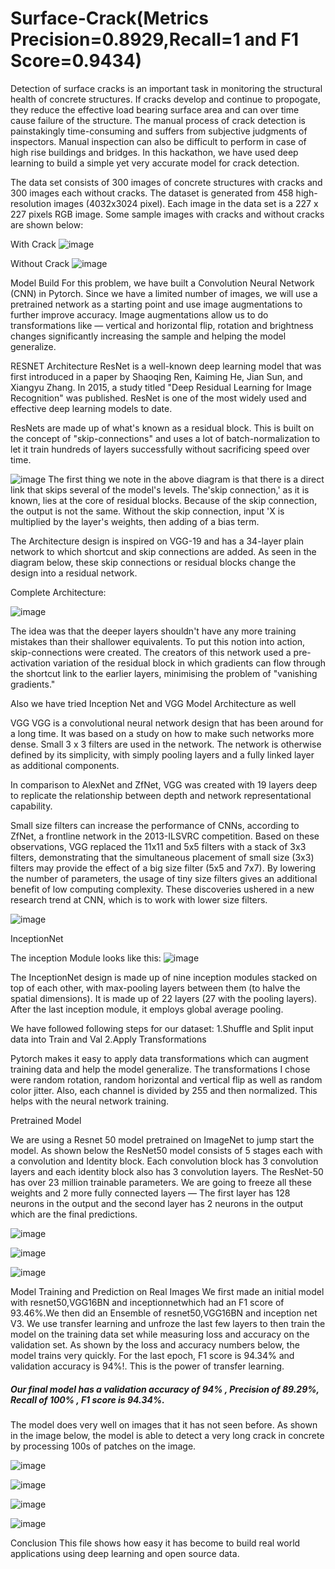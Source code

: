 # Surface-Crack(Metrics Precision=0.8929,Recall=1 and F1 Score=0.9434)
Detection of surface cracks is an important task in monitoring the structural health of concrete structures. If cracks develop and continue to propogate, they reduce the effective load bearing surface area and can over time cause failure of the structure. The manual process of crack detection is painstakingly time-consuming and suffers from subjective judgments of inspectors. Manual inspection can also be difficult to perform in case of high rise buildings and bridges. In this hackathon, we have used deep learning to build a simple yet very accurate model for crack detection. 

The data set consists of 300 images of concrete structures with cracks and 300 images each without cracks. The dataset is generated from 458 high-resolution images (4032x3024 pixel). Each image in the data set is a 227 x 227 pixels RGB image. Some sample images with cracks and without cracks are shown below:

With Crack
![image](https://user-images.githubusercontent.com/111147280/213517763-4f3f9ff4-64b2-4c70-907b-82cf1fcb4bc9.png)

Without Crack
![image](https://user-images.githubusercontent.com/111147280/213517874-353bbbc5-519a-423a-8c9c-91495584bbf9.png)

Model Build
For this problem, we have built a Convolution Neural Network (CNN) in Pytorch. Since we have a limited number of images, we will use a pretrained network as a starting point and use image augmentations to further improve accuracy. Image augmentations allow us to do transformations like — vertical and horizontal flip, rotation and brightness changes significantly increasing the sample and helping the model generalize.

RESNET Architecture
ResNet is a well-known deep learning model that was first introduced in a paper by Shaoqing Ren, Kaiming He, Jian Sun, and Xiangyu Zhang. In 2015, a study titled "Deep Residual Learning for Image Recognition" was published. ResNet is one of the most widely used and effective deep learning models to date.

ResNets are made up of what's known as a residual block.
This is built on the concept of "skip-connections" and uses a lot of batch-normalization to let it train hundreds of layers successfully without sacrificing speed over time.

![image](https://user-images.githubusercontent.com/111147280/213521867-265dd51e-12c9-4ef9-89a5-fe9ce716e3e2.png)
The first thing we note in the above diagram is that there is a direct link that skips several of the model's levels. The'skip connection,' as it is known, lies at the core of residual blocks. Because of the skip connection, the output is not the same. Without the skip connection, input 'X is multiplied by the layer's weights, then adding of a bias term.

The Architecture design is inspired on VGG-19 and has a 34-layer plain network to which shortcut and skip connections are added. As seen in the diagram below, these skip connections or residual blocks change the design into a residual network.

Complete Architecture:

![image](https://user-images.githubusercontent.com/111147280/213522031-625c5e9b-c4be-45f3-9999-d17e58cdce7d.png)


The idea was that the deeper layers shouldn't have any more training mistakes than their shallower equivalents. To put this notion into action, skip-connections were created. The creators of this network used a pre-activation variation of the residual block in which gradients can flow through the shortcut link to the earlier layers, minimising the problem of "vanishing gradients."


Also we have tried Inception Net and VGG Model Architecture as well

VGG
VGG is a convolutional neural network design that has been around for a long time. It was based on a study on how to make such networks more dense. Small 3 x 3 filters are used in the network. The network is otherwise defined by its simplicity, with simply pooling layers and a fully linked layer as additional components.

In comparison to AlexNet and ZfNet, VGG was created with 19 layers deep to replicate the relationship between depth and network representational capability.

Small size filters can increase the performance of CNNs, according to ZfNet, a frontline network in the 2013-ILSVRC competition. Based on these observations, VGG replaced the 11x11 and 5x5 filters with a stack of 3x3 filters, demonstrating that the simultaneous placement of small size (3x3) filters may provide the effect of a big size filter (5x5 and 7x7). By lowering the number of parameters, the usage of tiny size filters gives an additional benefit of low computing complexity. These discoveries ushered in a new research trend at CNN, which is to work with lower size filters.


![image](https://user-images.githubusercontent.com/111147280/213522492-2dd2230e-cfcb-4ed6-9321-3ace216eb72a.png)


InceptionNet

The inception Module looks like this:
![image](https://user-images.githubusercontent.com/111147280/213522805-15c87402-0b3d-41a5-bcd2-e099fbd75387.png)


The InceptionNet design is made up of nine inception modules stacked on top of each other, with max-pooling layers between them (to halve the spatial dimensions). It is made up of 22 layers (27 with the pooling layers). After the last inception module, it employs global average pooling.




We have followed following steps for our dataset:
1.Shuffle and Split input data into Train and Val
2.Apply Transformations

Pytorch makes it easy to apply data transformations which can augment training data and help the model generalize. The transformations I chose were random rotation, random horizontal and vertical flip as well as random color jitter. Also, each channel is divided by 255 and then normalized. This helps with the neural network training.

Pretrained Model

We are using a Resnet 50 model pretrained on ImageNet to jump start the model.
As shown below the ResNet50 model consists of 5 stages each with a convolution and Identity block. Each convolution block has 3 convolution layers and each identity block also has 3 convolution layers. The ResNet-50 has over 23 million trainable parameters. We are going to freeze all these weights and 2 more fully connected layers — The first layer has 128 neurons in the output and the second layer has 2 neurons in the output which are the final predictions.



![image](https://user-images.githubusercontent.com/111147280/213518574-666c8f7f-0e2d-4c15-bbc9-3551bf013639.png)


![image](https://user-images.githubusercontent.com/111147280/213519735-26eada9f-b4cc-4109-94f3-d15a73e955af.png)


![image](https://user-images.githubusercontent.com/111147280/213520378-1a685a84-5978-4812-b560-32169879875f.png)



Model Training and Prediction on Real Images
We first made an initial model with resnet50,VGG16BN and inceptionnetwhich had an F1 score of 93.46%.We then did an Ensemble of resnet50,VGG16BN and inception net V3.
We use transfer learning and unfroze the last few layers to then train the model on the training data set while measuring loss and accuracy on the validation set. As shown by the loss and accuracy numbers below, the model trains very quickly. For the last epoch, F1 score is 94.34% and validation accuracy is 94%!. This is the power of transfer learning. 

<h5>Our final model has a validation accuracy of 94% , Precision of 89.29%, Recall of 100% , F1 score is 94.34%.</h5>

The model does very well on images that it has not seen before. As shown in the image below, the model is able to detect a very long crack in concrete by processing 100s of patches on the image.


![image](https://user-images.githubusercontent.com/111147280/213521093-c9071ccb-27dc-4613-b0a9-54df85f1ed53.png)

![image](https://user-images.githubusercontent.com/111147280/213521118-cd8bb56b-585c-4e80-8339-dc46684b9ad0.png)


![image](https://user-images.githubusercontent.com/111147280/213521229-90aca957-1f4e-4f99-b1fc-56a6191f7979.png)


![image](https://user-images.githubusercontent.com/111147280/213521290-c814af53-2442-405d-940e-3baab1f59f0e.png)


Conclusion
This file shows how easy it has become to build real world applications using deep learning and open source data.

